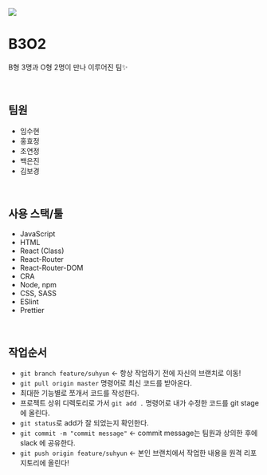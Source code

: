 ![](https://images.velog.io/images/hyojeong0122/post/da591fd2-8cb1-4980-acd5-57d97574a85b/main.png)

# B3O2
B형 3명과 O형 2명이 만나 이루어진 팀✨

<br>

## 팀원
- 임수현
- 홍효정
- 조연정
- 백은진
- 김보경

<br>

## 사용 스택/툴
- JavaScript
- HTML
- React (Class)
- React-Router
- React-Router-DOM
- CRA
- Node, npm
- CSS, SASS
- ESlint
- Prettier

<br>

## 작업순서
- `git branch feature/suhyun` <- 항상 작업하기 전에 자신의 브랜치로 이동!
- `git pull origin master` 명령어로 최신 코드를 받아온다.
- 최대한 기능별로 쪼개서 코드를 작성한다.
- 프로젝트 상위 디렉토리로 가서 `git add .` 명령어로 내가 수정한 코드를 git stage 에 올린다.
- `git status`로 add가 잘 되었는지 확인한다.
- `git commit -m "commit message"` <- commit message는 팀원과 상의한 후에 slack 에 공유한다.
- `git push origin feature/suhyun` <- 본인 브랜치에서 작업한 내용을 원격 리포지토리에 올린다!
